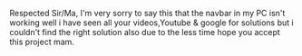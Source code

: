 Respected Sir/Ma, I'm very sorry to say this that the navbar in my PC isn't working well i have seen all your videos,Youtube & google for solutions but i couldn't find the right solution also due to the less time hope you accept this project mam.
